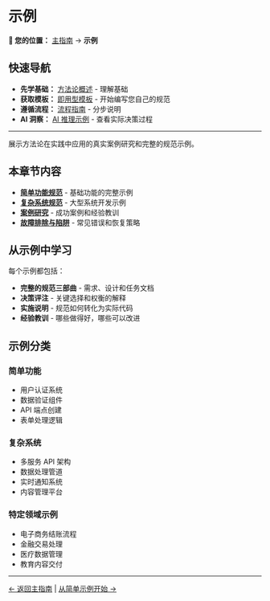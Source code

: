 # 示例

<!-- 导航元数据 -->
<!-- 章节：示例 | 级别：参考 | 先决条件：methodology/README.md -->
<!-- 相关：templates/README.md, process/README.md, ai-reasoning/examples.md -->

**📍 您的位置：** [主指南](../../README.md) → **示例**

## 快速导航
- **先学基础：** [方法论概述](../methodology/README.md) - 理解基础
- **获取模板：** [即用型模板](../templates/README.md) - 开始编写您自己的规范
- **遵循流程：** [流程指南](../process/README.md) - 分步说明
- **AI 洞察：** [AI 推理示例](../ai-reasoning/examples.md) - 查看实际决策过程

---

展示方法论在实践中应用的真实案例研究和完整的规范示例。

## 本章节内容

- **[简单功能规范](simple-feature-spec.md)** - 基础功能的完整示例
- **[复杂系统规范](complex-system-spec.md)** - 大型系统开发示例
- **[案例研究](case-studies.md)** - 成功案例和经验教训
- **[故障排除与陷阱](troubleshooting-pitfalls.md)** - 常见错误和恢复策略

## 从示例中学习

每个示例都包括：
- **完整的规范三部曲** - 需求、设计和任务文档
- **决策评注** - 关键选择和权衡的解释
- **实施说明** - 规范如何转化为实际代码
- **经验教训** - 哪些做得好，哪些可以改进

## 示例分类

### 简单功能
- 用户认证系统
- 数据验证组件
- API 端点创建
- 表单处理逻辑

### 复杂系统
- 多服务 API 架构
- 数据处理管道
- 实时通知系统
- 内容管理平台

### 特定领域示例
- 电子商务结账流程
- 金融交易处理
- 医疗数据管理
- 教育内容交付

---

[← 返回主指南](../../README.md) | [从简单示例开始 →](simple-feature-spec.md)